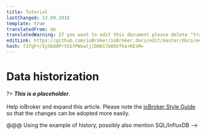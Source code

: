 ```yaml
---
title: Tutorial
lastChanged: 13.09.2018
template: true
translatedFrom: de
translatedWarning: If you want to edit this document please delete "translatedFrom" field, elsewise this document will be translated automatically again
editLink: https://github.com/ioBroker/ioBroker.docs/edit/master/docs/en/tutorial/history.md
hash: f37gF+/IyS6d8PrtU1fPWxwlj/DHA17eOXVfka+KEsM=
---
```

# Data historization
?> ***This is a placeholder***.<br><br> Help ioBroker and expand this article. Please note the [ioBroker Style Guide](community/styleguidedoc) so that the changes can be adopted more easily.

@@@ Using the example of history, possibly also mention SQL/InfluxDB -->